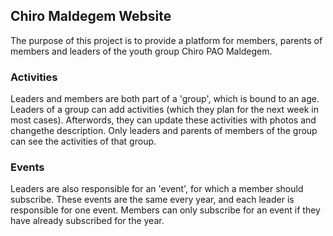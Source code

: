 ## Chiro Maldegem Website

The purpose of this project is to provide a platform for members, parents of members and leaders of the youth group Chiro PAO Maldegem.

### Activities
Leaders and members are both part of a 'group', which is bound to an age. Leaders of a group can add activities (which they plan for the next week in most cases).
Afterwords, they can update these activities with photos and changethe description. Only leaders and parents of members of the group can see the activities of that group.


### Events
Leaders are also responsible for an 'event', for which a member should subscribe. These events are the same every year, and each leader is responsible for one event.
Members can only subscribe for an event if they have already subscribed for the year.